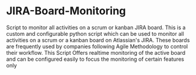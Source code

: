 # JIRA-Board-Monitoring
Script to monitor all activities on a scrum or kanban JIRA board.
This is a custom and configurable python script which can be used to monitor all activities on a scrum or a kanban board on Atlassian's JIRA. These boards are frequently used by companies following Agile Methodology to control their workflow. 
This Script Offers realtime monitoring of the active board and can be configured easily to focus the monitoring of certain features only
